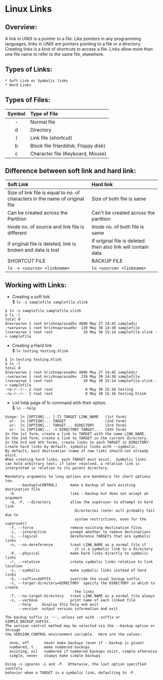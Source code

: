 # Linux Links

## Overview: 
A link in UNIX is a pointer to a file. Like pointers in any programming languages, links in UNIX are pointers pointing to a file or a directory. Creating links is a kind of shortcuts to access a file. Links allow more than one file name to refer to the same file, elsewhere.

## Types of Links:

    * Soft Link or Symbolic links
    * Hard Links

## Types of Files:

| Symbol | Type of File |
| :--: | :-- |
| - |Normal file |
| d |Directory|
| l |Link file (shortcut) |
| b |Block file (Harddisk, Floppy disk) |
| c |Character file (Keyboard, Mouse) |
 
## Difference between soft link and hard link:  

| Soft Link | Hard link|
| :--| :--|
| Size of link file is equal to no. of characters in the name of original file| Size of both file is same|
|Can be created across the Partition| Can't be created across the partition |
|Inode no. of source and link file is different| Inode no. of both file is same |
| if original file is deleted, link is broken and data is lost| If original file is deleted then also link will contain data |
|SHORTCUT FILE| BACKUP FILE |
|`ln -s <source> <linkname>` | `ln <source> <linkname>`|
 
## Working with Links: 

* Creating a soft link   
$ `ln -s samplefile samplefile.slink`
```
$ ln -s samplefile samplefile.slink
$ ls -l
total 0
drwxrwxrwx 1 root krishnaprasadkv 4096 May 27 14:45 sampledir
-rwxrwxrwx 1 root krishnaprasadkv  139 May 30 14:30 samplefile
lrwxrwxrwx 1 root root              10 May 30 15:14 samplefile.slink -> samplefile 
``` 

* Creating a Hard link  
$ `ln testing testing.hlink`

```
$ ln testing testing.hlink
$ ls -l
total 0
drwxrwxrwx 1 root krishnaprasadkv 4096 May 27 14:45 sampledir
-rwxrwxrwx 1 root krishnaprasadkv  139 May 30 14:30 samplefile
lrwxrwxrwx 1 root root              10 May 30 15:14 samplefile.slink -> samplefile
-rw-r--r-- 2 root root               0 May 30 15:16 testing
-rw-r--r-- 2 root root               0 May 30 15:16 testing.hlink
```

* List help page of ln command with their option.  
$ `ln --help`

```
Usage: ln [OPTION]... [-T] TARGET LINK_NAME   (1st form)
  or:  ln [OPTION]... TARGET                  (2nd form)
  or:  ln [OPTION]... TARGET... DIRECTORY     (3rd form)
  or:  ln [OPTION]... -t DIRECTORY TARGET...  (4th form)
In the 1st form, create a link to TARGET with the name LINK_NAME.
In the 2nd form, create a link to TARGET in the current directory.
In the 3rd and 4th forms, create links to each TARGET in DIRECTORY.
Create hard links by default, symbolic links with --symbolic.
By default, each destination (name of new link) should not already exist.
When creating hard links, each TARGET must exist.  Symbolic links
can hold arbitrary text; if later resolved, a relative link is
interpreted in relation to its parent directory.

Mandatory arguments to long options are mandatory for short options too.
      --backup[=CONTROL]      make a backup of each existing destination file
  -b                          like --backup but does not accept an argument
  -d, -F, --directory         allow the superuser to attempt to hard link
                                directories (note: will probably fail due to
                                system restrictions, even for the superuser)
  -f, --force                 remove existing destination files
  -i, --interactive           prompt whether to remove destinations
  -L, --logical               dereference TARGETs that are symbolic links
  -n, --no-dereference        treat LINK_NAME as a normal file if
                                it is a symbolic link to a directory
  -P, --physical              make hard links directly to symbolic links
  -r, --relative              create symbolic links relative to link location
  -s, --symbolic              make symbolic links instead of hard links
  -S, --suffix=SUFFIX         override the usual backup suffix
  -t, --target-directory=DIRECTORY  specify the DIRECTORY in which to create
                                the links
  -T, --no-target-directory   treat LINK_NAME as a normal file always
  -v, --verbose               print name of each linked file
      --help     display this help and exit
      --version  output version information and exit

The backup suffix is '~', unless set with --suffix or SIMPLE_BACKUP_SUFFIX.
The version control method may be selected via the --backup option or through
the VERSION_CONTROL environment variable.  Here are the values:

  none, off       never make backups (even if --backup is given)
  numbered, t     make numbered backups
  existing, nil   numbered if numbered backups exist, simple otherwise
  simple, never   always make simple backups

Using -s ignores -L and -P.  Otherwise, the last option specified controls
behavior when a TARGET is a symbolic link, defaulting to -P.
```
